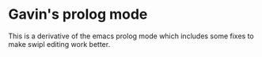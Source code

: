 # Gavin's prolog mode

This is a derivative of the emacs prolog mode which includes some
fixes to make swipl editing work better.
